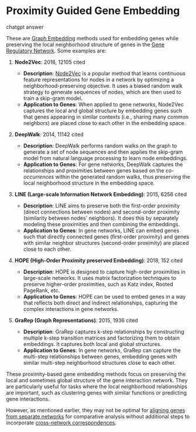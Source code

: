 # Proximity Guided Gene Embedding

chatgpt answer

These are [Graph Embedding](Graph%20Embedding.md) methods used for embedding genes while preserving the local neighborhood structure of genes in the [Gene Regulatory Network](Gene%20Regulatory%20Network.md). Some examples are:

1. **Node2Vec**: 2016, 12105 cited
   - **Description**: [Node2Vec](Graph%20Neural%20Network.md#Node2Vec) is a popular method that learns continuous feature representations for nodes in a network by optimizing a neighborhood-preserving objective. It uses a biased random walk strategy to generate sequences of nodes, which are then used to train a skip-gram model.
   - **Application to Genes**: When applied to gene networks, Node2Vec captures the local and global structure by embedding genes such that genes appearing in similar contexts (i.e., sharing many common neighbors) are placed close to each other in the embedding space.

2. **DeepWalk**: 2014, 11142 cited
   - **Description**: DeepWalk performs random walks on the graph to generate a set of node sequences and then applies the skip-gram model from natural language processing to learn node embeddings.
   - **Application to Genes**: For gene networks, DeepWalk captures the relationships and proximities between genes based on the _co-occurrences_ within the generated random walks, thus preserving the local neighborhood structure in the embedding space.

3. **LINE (Large-scale Information Network Embedding)**: 2015, 6256 cited
   - **Description**: LINE aims to preserve both the first-order proximity (direct connections between nodes) and second-order proximity (similarity between nodes' neighbors). It does this by separately modeling these proximities and then combining the embeddings.
   - **Application to Genes**: In gene networks, LINE can embed genes such that directly connected genes (first-order proximity) and genes with similar neighbor structures (second-order proximity) are placed close to each other.

4. **HOPE (High-Order Proximity preserved Embedding)**: 2018, 152 cited
   - **Description**: HOPE is designed to capture high-order proximities in large-scale networks. It uses matrix factorization techniques to preserve higher-order proximities, such as Katz index, Rooted PageRank, etc.
   - **Application to Genes**: HOPE can be used to embed genes in a way that reflects both direct and indirect relationships, capturing the complex interactions in gene networks.

5. **GraRep (Graph Representations)**: 2015, 1936 cited
   - **Description**: GraRep captures k-step relationships by constructing multiple k-step transition matrices and factorizing them to obtain embeddings. It captures both local and global structures.
   - **Application to Genes**: In gene networks, GraRep can capture the multi-step relationships between genes, embedding genes with similar multi-step neighborhood structures close to each other.

These proximity-based gene embedding methods focus on preserving the local and sometimes global structure of the gene interaction network. They are particularly useful for tasks where the local neighborhood relationships are important, such as clustering genes with similar functions or predicting gene interactions. 

However, as mentioned earlier, they may not be optimal for [aligning genes from separate networks](Gene2role%20a%20role-based%20gene%20embedding%20method%20for%20comparative%20analysis%20of%20signed%20gene%20regulatory%20networks.md) for comparative analysis without additional steps to incorporate [cross-network correspondences](struc2vec%20Learning%20Node%20Representations%20from%20Structural%20Identity.md).